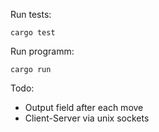 Run tests:

```cargo test```

Run programm:

```cargo run```

Todo:

* Output field after each move
* Client-Server via unix sockets
